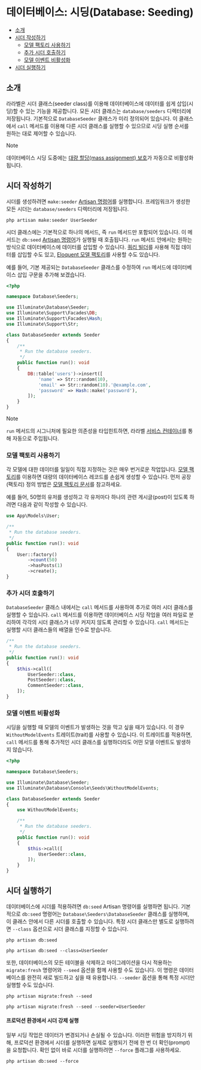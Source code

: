 # 데이터베이스: 시딩(Database: Seeding)

- [소개](#introduction)
- [시더 작성하기](#writing-seeders)
    - [모델 팩토리 사용하기](#using-model-factories)
    - [추가 시더 호출하기](#calling-additional-seeders)
    - [모델 이벤트 비활성화](#muting-model-events)
- [시더 실행하기](#running-seeders)

<a name="introduction"></a>
## 소개

라라벨은 시더 클래스(seeder class)를 이용해 데이터베이스에 데이터를 쉽게 삽입(시딩)할 수 있는 기능을 제공합니다. 모든 시더 클래스는 `database/seeders` 디렉터리에 저장됩니다. 기본적으로 `DatabaseSeeder` 클래스가 미리 정의되어 있습니다. 이 클래스에서 `call` 메서드를 이용해 다른 시더 클래스를 실행할 수 있으므로 시딩 실행 순서를 원하는 대로 제어할 수 있습니다.

> [!NOTE]
> 데이터베이스 시딩 도중에는 [대량 할당(mass assignment) 보호](/docs/12.x/eloquent#mass-assignment)가 자동으로 비활성화됩니다.

<a name="writing-seeders"></a>
## 시더 작성하기

시더를 생성하려면 `make:seeder` [Artisan 명령어](/docs/12.x/artisan)를 실행합니다. 프레임워크가 생성한 모든 시더는 `database/seeders` 디렉터리에 저장됩니다.

```shell
php artisan make:seeder UserSeeder
```

시더 클래스에는 기본적으로 하나의 메서드, 즉 `run` 메서드만 포함되어 있습니다. 이 메서드는 `db:seed` [Artisan 명령어](/docs/12.x/artisan)가 실행될 때 호출됩니다. `run` 메서드 안에서는 원하는 방식으로 데이터베이스에 데이터를 삽입할 수 있습니다. [쿼리 빌더](/docs/12.x/queries)를 사용해 직접 데이터를 삽입할 수도 있고, [Eloquent 모델 팩토리](/docs/12.x/eloquent-factories)를 사용할 수도 있습니다.

예를 들어, 기본 제공되는 `DatabaseSeeder` 클래스를 수정하여 `run` 메서드에 데이터베이스 삽입 구문을 추가해 보겠습니다.

```php
<?php

namespace Database\Seeders;

use Illuminate\Database\Seeder;
use Illuminate\Support\Facades\DB;
use Illuminate\Support\Facades\Hash;
use Illuminate\Support\Str;

class DatabaseSeeder extends Seeder
{
    /**
     * Run the database seeders.
     */
    public function run(): void
    {
        DB::table('users')->insert([
            'name' => Str::random(10),
            'email' => Str::random(10).'@example.com',
            'password' => Hash::make('password'),
        ]);
    }
}
```

> [!NOTE]
> `run` 메서드의 시그니처에 필요한 의존성을 타입힌트하면, 라라벨 [서비스 컨테이너](/docs/12.x/container)를 통해 자동으로 주입됩니다.

<a name="using-model-factories"></a>
### 모델 팩토리 사용하기

각 모델에 대한 데이터를 일일이 직접 지정하는 것은 매우 번거로운 작업입니다. [모델 팩토리](/docs/12.x/eloquent-factories)를 이용하면 대량의 데이터베이스 레코드를 손쉽게 생성할 수 있습니다. 먼저 공장(팩토리) 정의 방법은 [모델 팩토리 문서](/docs/12.x/eloquent-factories)를 참고하세요.

예를 들어, 50명의 유저를 생성하고 각 유저마다 하나의 관련 게시글(post)이 있도록 하려면 다음과 같이 작성할 수 있습니다.

```php
use App\Models\User;

/**
 * Run the database seeders.
 */
public function run(): void
{
    User::factory()
        ->count(50)
        ->hasPosts(1)
        ->create();
}
```

<a name="calling-additional-seeders"></a>
### 추가 시더 호출하기

`DatabaseSeeder` 클래스 내에서는 `call` 메서드를 사용하여 추가로 여러 시더 클래스를 실행할 수 있습니다. `call` 메서드를 이용하면 데이터베이스 시딩 작업을 여러 파일로 분리하여 각각의 시더 클래스가 너무 커지지 않도록 관리할 수 있습니다. `call` 메서드는 실행할 시더 클래스들의 배열을 인수로 받습니다.

```php
/**
 * Run the database seeders.
 */
public function run(): void
{
    $this->call([
        UserSeeder::class,
        PostSeeder::class,
        CommentSeeder::class,
    ]);
}
```

<a name="muting-model-events"></a>
### 모델 이벤트 비활성화

시딩을 실행할 때 모델의 이벤트가 발생하는 것을 막고 싶을 때가 있습니다. 이 경우 `WithoutModelEvents` 트레이트(trait)를 사용할 수 있습니다. 이 트레이트를 적용하면, `call` 메서드를 통해 추가적인 시더 클래스를 실행하더라도 어떤 모델 이벤트도 발생하지 않습니다.

```php
<?php

namespace Database\Seeders;

use Illuminate\Database\Seeder;
use Illuminate\Database\Console\Seeds\WithoutModelEvents;

class DatabaseSeeder extends Seeder
{
    use WithoutModelEvents;

    /**
     * Run the database seeders.
     */
    public function run(): void
    {
        $this->call([
            UserSeeder::class,
        ]);
    }
}
```

<a name="running-seeders"></a>
## 시더 실행하기

데이터베이스에 시더를 적용하려면 `db:seed` Artisan 명령어를 실행하면 됩니다. 기본적으로 `db:seed` 명령어는 `Database\Seeders\DatabaseSeeder` 클래스를 실행하며, 이 클래스 안에서 다른 시더를 호출할 수 있습니다. 특정 시더 클래스만 별도로 실행하려면 `--class` 옵션으로 시더 클래스를 지정할 수 있습니다.

```shell
php artisan db:seed

php artisan db:seed --class=UserSeeder
```

또한, 데이터베이스의 모든 테이블을 삭제하고 마이그레이션을 다시 적용하는 `migrate:fresh` 명령어와 `--seed` 옵션을 함께 사용할 수도 있습니다. 이 명령은 데이터베이스를 완전히 새로 빌드하고 싶을 때 유용합니다. `--seeder` 옵션을 통해 특정 시더만 실행할 수도 있습니다.

```shell
php artisan migrate:fresh --seed

php artisan migrate:fresh --seed --seeder=UserSeeder
```

<a name="forcing-seeding-production"></a>
#### 프로덕션 환경에서 시더 강제 실행

일부 시딩 작업은 데이터가 변경되거나 손실될 수 있습니다. 이러한 위험을 방지하기 위해, 프로덕션 환경에서 시더를 실행하면 실제로 실행되기 전에 한 번 더 확인(prompt)을 요청합니다. 확인 없이 바로 시더를 실행하려면 `--force` 플래그를 사용하세요.

```shell
php artisan db:seed --force
```
